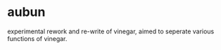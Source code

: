 # aubun
experimental rework and re-write of vinegar, aimed to
seperate various functions of vinegar.

